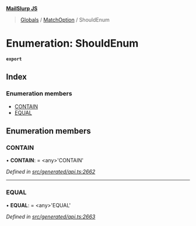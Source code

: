 **[MailSlurp JS](../README.md)**

> [Globals](../README.md) / [MatchOption](../modules/matchoption.md) / ShouldEnum

# Enumeration: ShouldEnum

**`export`** 

## Index

### Enumeration members

* [CONTAIN](matchoption.shouldenum.md#contain)
* [EQUAL](matchoption.shouldenum.md#equal)

## Enumeration members

### CONTAIN

•  **CONTAIN**:  = \<any>'CONTAIN'

*Defined in [src/generated/api.ts:2662](https://github.com/mailslurp/mailslurp-client/blob/e4d4355/src/generated/api.ts#L2662)*

___

### EQUAL

•  **EQUAL**:  = \<any>'EQUAL'

*Defined in [src/generated/api.ts:2663](https://github.com/mailslurp/mailslurp-client/blob/e4d4355/src/generated/api.ts#L2663)*
